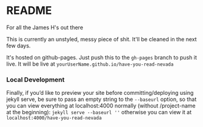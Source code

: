 # README

For all the James H's out there

This is currently an unstyled, messy piece of shit. It'll be cleaned in the next few days.

It's hosted on github-pages.
Just push this to the `gh-pages` branch to push it live.
It will be live at `yourUserName.github.io/have-you-read-nevada`

### Local Development
Finally, if you’d like to preview your site before committing/deploying using jekyll serve, be sure to pass an empty string to the `--baseurl` option, so that you can view everything at localhost:4000 normally (without /project-name at the beginning): `jekyll serve --baseurl ''` otherwise you can view it at `localhost:4000/have-you-read-nevada`